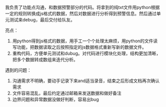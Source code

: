 我负责了功能点沟通，和数据预警部分的代码。将拿到的纯txt文件用python根据一定的规则转换成js格式的数据，然后对数据进行分析得到预警信息。然后通过单元测试来debug，最后交付给队友。

亮点：

1. 用python得到js格式的数据，用手工一个个处理太麻烦，用python的文件读写功能，把数据读取之后按照指定的js数据格式重新写新的数据文件。
2. 重构代码，方便单元测试和dubug。对代码进行模块化处理，结构更加清晰，把多个数据转成数组来迭代分析。

遇到的问题：

1. 沟通需求不明确，要动手记录下来and适当录音，结束之后形成文档再次确认需求
2. 文件容易混乱，最后约定通过邮箱来发送数据和做好备注
3. 边界问题和异常数据没做好判断，容易出bug